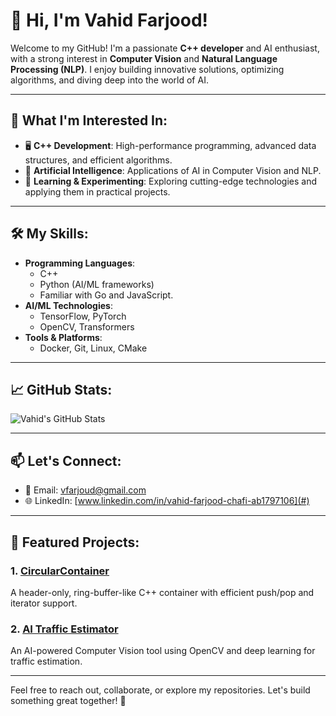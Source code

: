 # 👋 Hi, I'm Vahid Farjood!

Welcome to my GitHub! I'm a passionate **C++ developer** and AI enthusiast, with a strong interest in **Computer Vision** and **Natural Language Processing (NLP)**. I enjoy building innovative solutions, optimizing algorithms, and diving deep into the world of AI.

---

## 👀 What I'm Interested In:
- 🖥 **C++ Development**: High-performance programming, advanced data structures, and efficient algorithms.
- 🤖 **Artificial Intelligence**: Applications of AI in Computer Vision and NLP.
- 🧠 **Learning & Experimenting**: Exploring cutting-edge technologies and applying them in practical projects.

---

## 🛠 My Skills:
- **Programming Languages**: 
  - C++
  - Python (AI/ML frameworks)
  - Familiar with Go and JavaScript.
- **AI/ML Technologies**:
  - TensorFlow, PyTorch
  - OpenCV, Transformers
- **Tools & Platforms**:
  - Docker, Git, Linux, CMake

---

## 📈 GitHub Stats:

![Vahid's GitHub Stats](https://github-readme-stats.vercel.app/api?username=vfarjood&show_icons=true&hide_title=false&count_private=true&include_all_commits=true&theme=radical)

---

## 📫 Let's Connect:
- 💌 Email: [vfarjoud@gmail.com](mailto:vfarjoud@gmail.com)
- 🌐 LinkedIn: [www.linkedin.com/in/vahid-farjood-chafi-ab1797106](#)

---

## 🌟 Featured Projects:

### 1. **[CircularContainer](https://github.com/vfarjood/circular_container.git)** 
A header-only, ring-buffer-like C++ container with efficient push/pop and iterator support.

### 2. **[AI Traffic Estimator](https://github.com/vfarjood/traffic_estimator.git)**
An AI-powered Computer Vision tool using OpenCV and deep learning for traffic estimation.

---

Feel free to reach out, collaborate, or explore my repositories. Let's build something great together! 🚀

<!---
vfarjood/vfarjood is a ✨ special ✨ repository because its `README.md` (this file) appears on your GitHub profile.
You can click the Preview link to take a look at your changes.
--->
